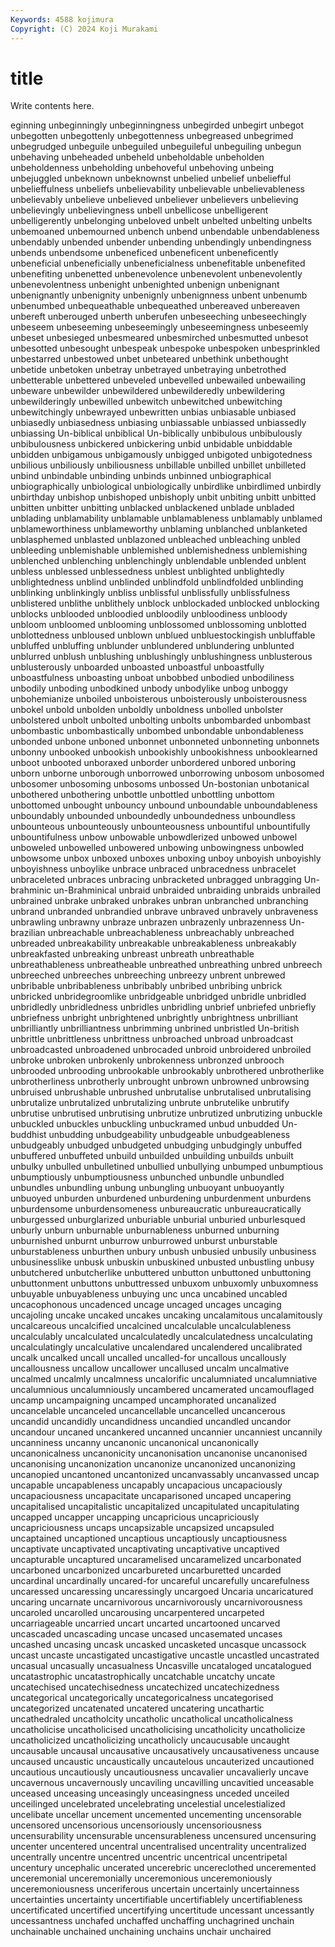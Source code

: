 ```yaml
---
Keywords: 4588 kojimura
Copyright: (C) 2024 Koji Murakami
---
```


# title

Write contents here.



eginning
unbeginningly unbeginningness unbegirded unbegirt unbegot unbegotten unbegottenly unbegottenness unbegreased unbegrimed
unbegrudged unbeguile unbeguiled unbeguileful unbeguiling unbegun unbehaving unbeheaded unbeheld unbeholdable
unbeholden unbeholdenness unbeholding unbehoveful unbehoving unbeing unbejuggled unbeknown unbeknownst unbelied
unbelief unbeliefful unbelieffulness unbeliefs unbelievability unbelievable unbelievableness unbelievably unbelieve unbelieved
unbeliever unbelievers unbelieving unbelievingly unbelievingness unbell unbellicose unbelligerent unbelligerently unbelonging
unbeloved unbelt unbelted unbelting unbelts unbemoaned unbemourned unbench unbend unbendable
unbendableness unbendably unbended unbender unbending unbendingly unbendingness unbends unbendsome unbeneficed
unbeneficent unbeneficently unbeneficial unbeneficially unbeneficialness unbenefitable unbenefited unbenefiting unbenetted unbenevolence
unbenevolent unbenevolently unbenevolentness unbenight unbenighted unbenign unbenignant unbenignantly unbenignity unbenignly
unbenignness unbent unbenumb unbenumbed unbequeathable unbequeathed unbereaved unbereaven unbereft unberouged
unberth unberufen unbeseeching unbeseechingly unbeseem unbeseeming unbeseemingly unbeseemingness unbeseemly unbeset
unbesieged unbesmeared unbesmirched unbesmutted unbesot unbesotted unbesought unbespeak unbespoke unbespoken
unbesprinkled unbestarred unbestowed unbet unbeteared unbethink unbethought unbetide unbetoken unbetray
unbetrayed unbetraying unbetrothed unbetterable unbettered unbeveled unbevelled unbewailed unbewailing unbeware
unbewilder unbewildered unbewilderedly unbewildering unbewilderingly unbewilled unbewitch unbewitched unbewitching unbewitchingly
unbewrayed unbewritten unbias unbiasable unbiased unbiasedly unbiasedness unbiasing unbiassable unbiassed
unbiassedly unbiassing Un-biblical unbiblical Un-biblically unbibulous unbibulously unbibulousness unbickered unbickering
unbid unbidable unbiddable unbidden unbigamous unbigamously unbigged unbigoted unbigotedness unbilious
unbiliously unbiliousness unbillable unbilled unbillet unbilleted unbind unbindable unbinding unbinds
unbinned unbiographical unbiographically unbiological unbiologically unbirdlike unbirdlimed unbirdly unbirthday unbishop
unbishoped unbishoply unbit unbiting unbitt unbitted unbitten unbitter unbitting unblacked
unblackened unblade unbladed unblading unblamability unblamable unblamableness unblamably unblamed unblameworthiness
unblameworthy unblaming unblanched unblanketed unblasphemed unblasted unblazoned unbleached unbleaching unbled
unbleeding unblemishable unblemished unblemishedness unblemishing unblenched unblenching unblenchingly unblendable unblended
unblent unbless unblessed unblessedness unblest unblighted unblightedly unblightedness unblind unblinded
unblindfold unblindfolded unblinding unblinking unblinkingly unbliss unblissful unblissfully unblissfulness unblistered
unblithe unblithely unblock unblockaded unblocked unblocking unblocks unblooded unbloodied unbloodily
unbloodiness unbloody unbloom unbloomed unblooming unblossomed unblossoming unblotted unblottedness unbloused
unblown unblued unbluestockingish unbluffable unbluffed unbluffing unblunder unblundered unblundering unblunted
unblurred unblush unblushing unblushingly unblushingness unblusterous unblusterously unboarded unboasted unboastful
unboastfully unboastfulness unboasting unboat unbobbed unbodied unbodiliness unbodily unboding unbodkined
unbody unbodylike unbog unboggy unbohemianize unboiled unboisterous unboisterously unboisterousness unbokel
unbold unbolden unboldly unboldness unbolled unbolster unbolstered unbolt unbolted unbolting
unbolts unbombarded unbombast unbombastic unbombastically unbombed unbondable unbondableness unbonded unbone
unboned unbonnet unbonneted unbonneting unbonnets unbonny unbooked unbookish unbookishly unbookishness
unbooklearned unboot unbooted unboraxed unborder unbordered unbored unboring unborn unborne
unborough unborrowed unborrowing unbosom unbosomed unbosomer unbosoming unbosoms unbossed Un-bostonian
unbotanical unbothered unbothering unbottle unbottled unbottling unbottom unbottomed unbought unbouncy
unbound unboundable unboundableness unboundably unbounded unboundedly unboundedness unboundless unbounteous unbounteously
unbounteousness unbountiful unbountifully unbountifulness unbow unbowable unbowdlerized unbowed unbowel unboweled
unbowelled unbowered unbowing unbowingness unbowled unbowsome unbox unboxed unboxes unboxing
unboy unboyish unboyishly unboyishness unboylike unbrace unbraced unbracedness unbracelet unbraceleted
unbraces unbracing unbracketed unbragged unbragging Un-brahminic un-Brahminical unbraid unbraided unbraiding
unbraids unbrailed unbrained unbrake unbraked unbrakes unbran unbranched unbranching unbrand
unbranded unbrandied unbrave unbraved unbravely unbraveness unbrawling unbrawny unbraze unbrazen
unbrazenly unbrazenness Un-brazilian unbreachable unbreachableness unbreachably unbreached unbreaded unbreakability unbreakable
unbreakableness unbreakably unbreakfasted unbreaking unbreast unbreath unbreathable unbreathableness unbreatheable unbreathed
unbreathing unbred unbreech unbreeched unbreeches unbreeching unbreezy unbrent unbrewed unbribable
unbribableness unbribably unbribed unbribing unbrick unbricked unbridegroomlike unbridgeable unbridged unbridle
unbridled unbridledly unbridledness unbridles unbridling unbrief unbriefed unbriefly unbriefness unbright
unbrightened unbrightly unbrightness unbrilliant unbrilliantly unbrilliantness unbrimming unbrined unbristled Un-british
unbrittle unbrittleness unbrittness unbroached unbroad unbroadcast unbroadcasted unbroadened unbrocaded unbroid
unbroidered unbroiled unbroke unbroken unbrokenly unbrokenness unbronzed unbrooch unbrooded unbrooding
unbrookable unbrookably unbrothered unbrotherlike unbrotherliness unbrotherly unbrought unbrown unbrowned unbrowsing
unbruised unbrushable unbrushed unbrutalise unbrutalised unbrutalising unbrutalize unbrutalized unbrutalizing unbrute
unbrutelike unbrutify unbrutise unbrutised unbrutising unbrutize unbrutized unbrutizing unbuckle unbuckled
unbuckles unbuckling unbuckramed unbud unbudded Un-buddhist unbudding unbudgeability unbudgeable unbudgeableness
unbudgeably unbudged unbudgeted unbudging unbudgingly unbuffed unbuffered unbuffeted unbuild unbuilded
unbuilding unbuilds unbuilt unbulky unbulled unbulletined unbullied unbullying unbumped unbumptious
unbumptiously unbumptiousness unbunched unbundle unbundled unbundles unbundling unbung unbungling unbuoyant
unbuoyantly unbuoyed unburden unburdened unburdening unburdenment unburdens unburdensome unburdensomeness unbureaucratic
unbureaucratically unburgessed unburglarized unburiable unburial unburied unburlesqued unburly unburn unburnable
unburnableness unburned unburning unburnished unburnt unburrow unburrowed unburst unburstable unburstableness
unburthen unbury unbush unbusied unbusily unbusiness unbusinesslike unbusk unbuskin unbuskined
unbusted unbustling unbusy unbutchered unbutcherlike unbuttered unbutton unbuttoned unbuttoning unbuttonment
unbuttons unbuttressed unbuxom unbuxomly unbuxomness unbuyable unbuyableness unbuying unc unca
uncabined uncabled uncacophonous uncadenced uncage uncaged uncages uncaging uncajoling uncake
uncaked uncakes uncaking uncalamitous uncalamitously uncalcareous uncalcified uncalcined uncalculable uncalculableness
uncalculably uncalculated uncalculatedly uncalculatedness uncalculating uncalculatingly uncalculative uncalendared uncalendered uncalibrated
uncalk uncalked uncall uncalled uncalled-for uncallous uncallously uncallousness uncallow uncallower
uncallused uncalm uncalmative uncalmed uncalmly uncalmness uncalorific uncalumniated uncalumniative uncalumnious
uncalumniously uncambered uncamerated uncamouflaged uncamp uncampaigning uncamped uncamphorated uncanalized uncancelable
uncanceled uncancellable uncancelled uncancerous uncandid uncandidly uncandidness uncandied uncandled uncandor
uncandour uncaned uncankered uncanned uncannier uncanniest uncannily uncanniness uncanny uncanonic
uncanonical uncanonically uncanonicalness uncanonicity uncanonisation uncanonise uncanonised uncanonising uncanonization uncanonize
uncanonized uncanonizing uncanopied uncantoned uncantonized uncanvassably uncanvassed uncap uncapable uncapableness
uncapably uncapacious uncapaciously uncapaciousness uncapacitate uncaparisoned uncaped uncapering uncapitalised uncapitalistic
uncapitalized uncapitulated uncapitulating uncapped uncapper uncapping uncapricious uncapriciously uncapriciousness uncaps
uncapsizable uncapsized uncapsuled uncaptained uncaptioned uncaptious uncaptiously uncaptiousness uncaptivate uncaptivated
uncaptivating uncaptivative uncaptived uncapturable uncaptured uncaramelised uncaramelized uncarbonated uncarboned uncarbonized
uncarbureted uncarburetted uncarded uncardinal uncardinally uncared-for uncareful uncarefully uncarefulness uncaressed
uncaressing uncaressingly uncargoed Uncaria uncaricatured uncaring uncarnate uncarnivorous uncarnivorously uncarnivorousness
uncaroled uncarolled uncarousing uncarpentered uncarpeted uncarriageable uncarried uncart uncarted uncartooned
uncarved uncascaded uncascading uncase uncased uncasemated uncases uncashed uncasing uncask
uncasked uncasketed uncasque uncassock uncast uncaste uncastigated uncastigative uncastle uncastled
uncastrated uncasual uncasually uncasualness Uncasville uncataloged uncatalogued uncatastrophic uncatastrophically uncatchable
uncatchy uncate uncatechised uncatechisedness uncatechized uncatechizedness uncategorical uncategorically uncategoricalness uncategorised
uncategorized uncatenated uncatered uncatering uncathartic uncathedraled uncatholcity uncatholic uncatholical uncatholicalness
uncatholicise uncatholicised uncatholicising uncatholicity uncatholicize uncatholicized uncatholicizing uncatholicly uncaucusable uncaught
uncausable uncausal uncausative uncausatively uncausativeness uncause uncaused uncaustic uncaustically uncautelous
uncauterized uncautioned uncautious uncautiously uncautiousness uncavalier uncavalierly uncave uncavernous uncavernously
uncaviling uncavilling uncavitied unceasable unceased unceasing unceasingly unceasingness unceded unceiled
unceilinged uncelebrated uncelebrating uncelestial uncelestialized uncelibate uncellar uncement uncemented uncementing
uncensorable uncensored uncensorious uncensoriously uncensoriousness uncensurability uncensurable uncensurableness uncensured uncensuring
uncenter uncentered uncentral uncentralised uncentrality uncentralized uncentrally uncentre uncentred uncentric
uncentrical uncentripetal uncentury uncephalic uncerated uncerebric uncereclothed unceremented unceremonial unceremonially
unceremonious unceremoniously unceremoniousness unceriferous uncertain uncertainly uncertainness uncertainties uncertainty uncertifiable
uncertifiablely uncertifiableness uncertificated uncertified uncertifying uncertitude uncessant uncessantly uncessantness unchafed
unchaffed unchaffing unchagrined unchain unchainable unchained unchaining unchains unchair unchaired
